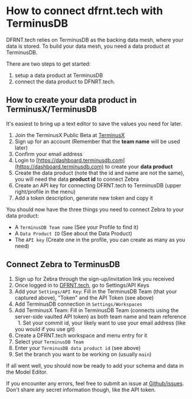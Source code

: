 # How to connect dfrnt.tech with TerminusDB

DFRNT.tech relies on TerminusDB as the backing data mesh, where your data is stored. To build your data mesh, you need a data product at TerminusDB.

There are two steps to get started: 

1. setup a data product at TerminusDB
2. connect the data product to DFNRT.tech.

## How to create your data product in TerminusX/TerminusDB

It's easiest to bring up a text editor to save the values you need for later.

1. Join the TerminusX Public Beta at [TerminusX](https://terminusdb.com/products/terminusx/)
1. Sign up for an account (Remember that the **team name** will be used later)
1. Confirm your email address
1. Login to [https://dashboard.terminusdb.com](https://dashboard.terminusdb.com) to create your **data product**
1. Create the data product (note that the id and name are not the same), you will need the data **product id** to connect Zebra
1. Create an API key for connecting DFRNT.tech to TerminusDB (upper right/profile in the menu)
1. Add a token description, generate new token and copy it

You should now have the three things you need to connect Zebra to your data product:

* A `TerminusDB Team name` (See your Profile to find it)
* A `Data Product ID` (See about the Data Product)
* The `API key` (Create one in the profile, you can create as many as you need)

## Connect Zebra to TerminusDB

1. Sign up for Zebra through the sign-up/invitation link you received
1. Once logged in to [DFRNT.tech](https://dfrnt.tech), go to Settings/API Keys
1. Add your `Settings/API Key`: Fill in the TerminusDB Team (that your captured above), "Token" and the API Token (see above)
1. Add TerminusDB connection in `Settings/Workspaces`
  1. Add TerminusX Team: Fill in TerminusDB Team (connects using the server-side vaulted API token) as both team name and team reference
  1. Set your commit id, your likely want to use your email address (like you would if you use git)
1. Create a DFRNT.tech workspace and menu entry for it
  1. Select your `TerminusDB Team`
  1. Enter your `TerminusDB data product id` (see above)
  1. Set the branch you want to be working on (usually `main`)

If all went well, you should now be ready to add your schema and data in the Model Editor.

If you encounter any errors, feel free to submit an issue at [Github/issues](https://github.com/dfrnt-com/support/issues). Don't share any secret information though, like the API token.
